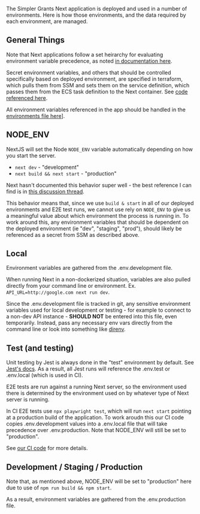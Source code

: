 The Simpler Grants Next application is deployed and used in a number of environments. Here is how those environments, and the data required by each environment, are managed.

## General Things

Note that Next applications follow a set heirarchy for evaluating environment variable precedence, as noted [in documentation here](https://nextjs.org/docs/pages/building-your-application/configuring/environment-variables#environment-variable-load-order).

Secret environment variables, and others that should be controlled specifically based on deployed environment, are specified in terraform, which pulls them from SSM and sets them on the service definition, which passes them from the ECS task definition to the Next container. See [code referenced here](https://github.com/HHS/simpler-grants-gov/blob/main/infra/frontend/app-config/env-config/environment-variables.tf).

All environment variables referenced in the app should be handled in the [environments file here](https://github.com/HHS/simpler-grants-gov/blob/main/frontend/src/constants/environments.ts)].

## NODE_ENV

NextJS will set the Node `NODE_ENV` variable automatically depending on how you start the server.

- `next dev` - "development"
- `next build && next start` - "production"

Next hasn't documented this behavior super well - the best reference I can find is in [this discussion thread](https://github.com/vercel/next.js/discussions/13410#discussioncomment-18760).

This behavior means that, since we use `build & start` in all of our deployed environments and E2E test runs, we cannot use rely on `NODE_ENV` to give us a meaningful value about which environment the process is running in. To work around this, any environment variables that should be dependent on the deployed environment (ie "dev", "staging", "prod"), should likely be referenced as a secret from SSM as described above.

## Local

Environment variables are gathered from the .env.development file.

When running Next in a non-dockerized situation, variables are also pulled directly from your command line or environment. Ex. `API_URL=http://google.com next run dev`.

Since the .env.development file is tracked in git, any sensitive environment variables used for local development or testing - for example to connect to a non-dev API instance - **SHOULD NOT** be entered into this file, even temporarily. Instead, pass any necessary env vars directly from the command line or look into something like [direnv](https://direnv.net/).

## Test (and testing)

Unit testing by Jest is always done in the "test" environment by default. See [Jest's docs](https://jestjs.io/docs/environment-variables#node_env). As a result, all Jest runs will reference the .env.test or .env.local (which is used in CI).

E2E tests are run against a running Next server, so the environment used there is determined by the environment used on by whatever type of Next server is running.

In CI E2E tests use `npx playwright test`, which will run `next start` pointing at a production build of the application. To work aroudn this our CI code copies .env.development values into a .env.local file that will take precedence over .env.production. Note that NODE_ENV will still be set to "production".

See [our CI code](https://github.com/HHS/simpler-grants-gov/blob/1b85220c7369d40ab2f690050ece41be91c91b7f/.github/workflows/ci-frontend-e2e.yml#L58) for more details.

## Development / Staging / Production

Note that, as mentioned above, NODE_ENV will be set to "production" here due to use of `npm run build && npm start`.

As a result, environment variables are gathered from the .env.production file.

